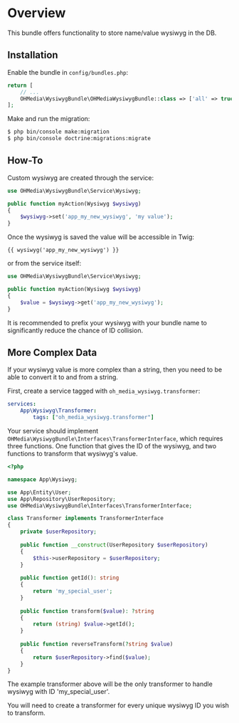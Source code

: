 Overview
========

This bundle offers functionality to store name/value wysiwyg in the DB.

Installation
------------

Enable the bundle in `config/bundles.php`:

```php
return [
    // ...
    OHMedia\WysiwygBundle\OHMediaWysiwygBundle::class => ['all' => true],
];
```

Make and run the migration:

```bash
$ php bin/console make:migration
$ php bin/console doctrine:migrations:migrate
```

How-To
------

Custom wysiwyg are created through the service:

```php
use OHMedia\WysiwygBundle\Service\Wysiwyg;

public function myAction(Wysiwyg $wysiwyg)
{
    $wysiwyg->set('app_my_new_wysiwyg', 'my value');
}
```

Once the wysiwyg is saved the value will be accessible in Twig:

```twig
{{ wysiwyg('app_my_new_wysiwyg') }}
```

or from the service itself:

```php
use OHMedia\WysiwygBundle\Service\Wysiwyg;

public function myAction(Wysiwyg $wysiwyg)
{
    $value = $wysiwyg->get('app_my_new_wysiwyg');
}
```

It is recommended to prefix your wysiwyg with your bundle name
to significantly reduce the chance of ID collision.

More Complex Data
-----------------

If your wysiwyg value is more complex than a string,
then you need to be able to convert it to and from a string.

First, create a service tagged with `oh_media_wysiwyg.transformer`:

```yaml
services:
    App\Wysiwyg\Transformer:
        tags: ["oh_media_wysiwyg.transformer"]
```

Your service should implement `OHMedia\WysiwygBundle\Interfaces\TransformerInterface`,
which requires three functions. One function that gives the ID of the wysiwyg,
and two functions to transform that wysiwyg's value.

```php
<?php

namespace App\Wysiwyg;

use App\Entity\User;
use App\Repository\UserRepository;
use OHMedia\WysiwygBundle\Interfaces\TransformerInterface;

class Transformer implements TransformerInterface
{
    private $userRepository;
    
    public function __construct(UserRepository $userRepository)
    {
        $this->userRepository = $userRepository;
    }
    
    public function getId(): string
    {
        return 'my_special_user';
    }
    
    public function transform($value): ?string
    {
        return (string) $value->getId();
    }
    
    public function reverseTransform(?string $value)
    {
        return $userRepository->find($value);
    }
}
```

The example transformer above will be the only transformer
to handle wysiwyg with ID 'my_special_user'.

You will need to create a transformer for every unique
wysiwyg ID you wish to transform.
